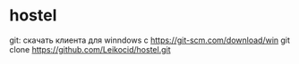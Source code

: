 # hostel

git:
скачать клиента для winndows с https://git-scm.com/download/win
git clone https://github.com/Leikocid/hostel.git



